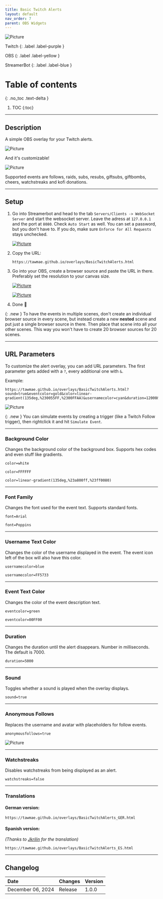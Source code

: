 ```yaml
---
title: Basic Twitch Alerts
layout: default
nav_order: 7
parent: OBS Widgets
---
```


![Picture](assets/general/title_basictwitchalerts.png)

Twitch
{: .label .label-purple }

OBS
{: .label .label-yellow }

StreamerBot
{: .label .label-blue }


# Table of contents
{: .no_toc .text-delta }

1. TOC
{:toc}

---



## <span class="iconify" data-icon="material-symbols:description-outline-sharp" data-inline="false"></span> Description
A simple OBS overlay for your Twitch alerts.

![Picture](assets/media/basic_alerts_title_2.gif)

And it's customizable!

![Picture](assets/media/basic_alerts_title_3.gif)

Supported events are follows, raids, subs, resubs, giftsubs, giftbombs, cheers, watchstreaks and kofi donations.

- - - -

## <span class="iconify" data-icon="tabler:tool" data-inline="false"></span> Setup

1. Go into Streamerbot and head to the tab `Servers/Clients -> WebSocket Server` and start the websocket server. Leave the adress at `127.0.0.1` and the port at `8080`. Check `Auto Start` as well. You can set a password, but you don't have to. If you do, make sure `Enforce for All Requests` stays unchecked.

   [![Picture](assets/media/notif_sb.png)](https://tawmae.github.io/assets/media/notif_sb.png)
   
2. Copy the URL: 
   ```
   https://tawmae.github.io/overlays/BasicTwitchAlerts.html
   ```
   
3. Go into your OBS, create a browser source and paste the URL in there. Preferably set the resolution to your canvas size.
   
   [![Picture](assets/media/notif_obs_1.png)](https://tawmae.github.io/assets/media/notif_obs_1.png)
   
   [![Picture](assets/media/basic_alerts_obs_2.png)](https://tawmae.github.io/assets/media/basic_alerts_obs_2.png)
   
4. Done 🥳

{: .new }
To have the events in multiple scenes, don't create an individual browser source in every scene, but instead create a new **nested** scene and put just a single browser source in there. Then place that scene into all your other scenes. This way you won't have to create 20 browser sources for 20 scenes.

- - - -

## <span class="iconify" data-icon="material-symbols:dataset-linked-sharp" data-inline="false"></span> URL Parameters 

To customize the alert overlay, you can add URL parameters. The first parameter gets added with a `?`, every additional one with `&`.

Example:  
```
https://tawmae.github.io/overlays/BasicTwitchAlerts.html?sound=true&eventcolor=gold&color=linear-gradient(135deg,%230055FF,%2300FFAA)&usernamecolor=cyan&duration=12000&anonymousfollows=true
```

![Picture](assets/media/basic_alerts_example.png)


{: .new }
You can simulate events by creating a trigger (like a Twitch Follow trigger), then rightclick it and hit `Simulate Event`. 

---

### <span class="iconify" data-icon="ion:color-palette" data-inline="false"></span> Background Color

Changes the background color of the background box. Supports hex codes and even stuff like gradients.

`color=white`

`color=FFFFFF`

`color=linear-gradient(135deg,%23a800ff,%23ff0080)`


---

### <span class="iconify" data-icon="mdi:format-font" data-inline="false"></span> Font Family

Changes the font used for the event text. Supports standard fonts.

`font=Arial`

`font=Poppins`

---

### <span class="iconify" data-icon="mdi:account" data-inline="false"></span> Username Text Color

Changes the color of the username displayed in the event. The event icon left of the box will also have this color.

`usernamecolor=blue`

`usernamecolor=FF5733`

---

### <span class="iconify" data-icon="mdi:format-color-text" data-inline="false"></span> Event Text Color

Changes the color of the event description text.

`eventcolor=green`

`eventcolor=00FF00`

---

### <span class="iconify" data-icon="material-symbols:alarm" data-inline="false"></span> Duration

Changes the duration until the alert disappears. Number in milliseconds. The default is 7000.

`duration=5000`

---

### <span class="iconify" data-icon="material-symbols:volume-up-rounded" data-inline="false"></span> Sound

Toggles whether a sound is played when the overlay displays.

`sound=true`

---

### <span class="iconify" data-icon="mdi:account-circle-outline" data-inline="false"></span> Anonymous Follows

Replaces the username and avatar with placeholders for follow events.

`anonymousfollows=true`

![Picture](assets/media/basic_alerts_anon_follows.png)

---

### <span class="iconify" data-icon="mdi:fire" data-inline="false"></span> Watchstreaks

Disables watchstreaks from being displayed as an alert.

`watchstreaks=false`


---

### <span class="iconify" data-icon="material-symbols:language-chinese-array" data-inline="false"></span> Translations

#### <span class="iconify" data-icon="twemoji:flag-germany" data-inline="false"></span> German version:
```
https://tawmae.github.io/overlays/BasicTwitchAlerts_GER.html
```

#### <span class="iconify" data-icon="twemoji:flag-spain" data-inline="false"></span> Spanish version:
*(Thanks to [Jkrilin](https://www.twitch.tv/jkrilin) for the translation)*
```
https://tawmae.github.io/overlays/BasicTwitchAlerts_ES.html
```


---



## <span class="iconify" data-icon="material-symbols:published-with-changes" data-inline="false"></span> Changelog

| Date        | Changes          | Version |
|:-------------|:------------------|:------------------|
| December 06, 2024           | Release | 1.0.0 |
